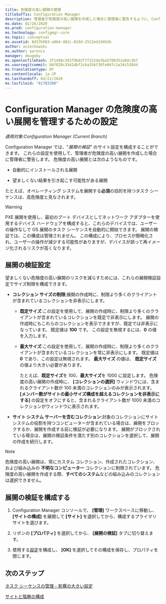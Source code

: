 ```yaml
---
title: 危険度の高い展開の管理
titleSuffix: Configuration Manager
description: 管理者が危険度の高い展開を作成した場合に管理者に警告するように、Configuration Manager で展開の検証のサイト設定を構成します。
ms.date: 02/26/2020
ms.prod: configuration-manager
ms.technology: configmgr-core
ms.topic: conceptual
ms.assetid: 8d37b983-a964-402c-819d-2512ed2d463b
author: aczechowski
ms.author: aaroncz
manager: dougeby
ms.openlocfilehash: 3f1498c383f9b02f7f322de3ba5708351e84c3b7
ms.sourcegitcommit: bbf820c35414bf2cba356f30fe047c1a34c5384d
ms.translationtype: HT
ms.contentlocale: ja-JP
ms.lasthandoff: 04/21/2020
ms.locfileid: "81703300"
---
```

# <a name="settings-to-manage-high-risk-deployments-for-configuration-manager"></a>Configuration Manager の危険度の高い展開を管理するための設定

*適用対象:Configuration Manager (Current Branch)*

Configuration Manager では、"*展開の検証*" のサイト設定を構成することができます。 これらの設定を使用して、管理者が危険度の高い展開を作成した場合に管理者に警告します。 危険度の高い展開とは次のようなものです。  

- 自動的にインストールされる展開  

- 望ましくない結果を引き起こす可能性がある展開  

たとえば、オペレーティング システムを展開する**必須**の目的を持つタスク シーケンスは、高危険度と見なされます。  

> [!WARNING]
> PXE 展開を使用し、最初のブート デバイスとしてネットワーク アダプターを使用するデバイス ハードウェアを構成すると、これらのデバイスでは、ユーザーの操作なしで OS 展開のタスク シーケンスを自動的に開始できます。 展開の検証では、この構成は管理されません。 この構成により、プロセスが簡略化され、ユーザーの操作が減少する可能性がありますが、デバイスが誤って再イメージ化されるリスクが高くなります。

## <a name="deployment-verification-settings"></a><a name="bkmk_settings"></a> 展開の検証設定

望ましくない危険度の高い展開のリスクを減らすためには、これらの展開検証設定でサイズ制限を構成できます。  

- **コレクション サイズの制限**:展開の作成時に、制限より多くのクライアントが含まれているコレクションを非表示にします。  

  - **既定サイズ**:この設定を使用して、展開の作成時に、制限より多くのクライアントが含まれているコレクションを既定で非表示にします。 展開の作成時にもこれらのコレクションを表示できますが、既定では非表示になっています。 既定値は **100** です。 この設定を無視するには、**0** の値を入力します。  

  - **最大サイズ**:この設定を使用して、展開の作成時に、制限より多くのクライアントが含まれているコレクションを常に非表示にします。 既定値は **0** であり、この設定は無視されます。 **最大サイズ** の値は、 **既定サイズ** の値より大きい必要があります。  

    たとえば、**既定サイズ**を 100、**最大サイズ**を 1000 に設定します。 危険度の高い展開の作成時に、 **[コレクションの選択]** ウィンドウには、含まれるクライアント数が 100 未満のコレクションのみが表示されます。 **[メンバー数がサイトの最小サイズ構成を超えるコレクションを非表示にする]** の設定をオフにすると、含まれるクライアント数が 1000 未満のコレクションがウィンドウに表示されます。  

- **サイト システム サーバーを含むコレクション**:対象のコレクションにサイト システムの役割を持つコンピューターが含まれている場合は、展開をブロックするか、展開を作成する前に検証が必要になります。 展開がブロックされている場合は、展開の検証条件を満たす別のコレクションを選択して、展開の作成を続行します。  

> [!NOTE]
> 危険度の高い展開は、常にカスタム コレクション、作成されたコレクション、および組み込みの **不明なコンピューター** コレクションに制限されています。 危険度の高い展開を作成する際、**すべてのシステム**などの組み込みのコレクションは選択できません。  

## <a name="configure-deployment-verification"></a>展開の検証を構成する

1. Configuration Manager コンソールで、 **[管理]** ワークスペースに移動し、 **[サイトの構成]** を展開して **[サイト]** を選択してから、構成するプライマリ サイトを選びます。

2. リボンの **[プロパティ]** を選択してから、 **[展開の検証]** タブに切り替えます。

3. 使用する[設定](#bkmk_settings)を構成し、 **[OK]** を選択してその構成を保存し、プロパティを閉じます。

## <a name="next-steps"></a>次のステップ

[タスク シーケンスの管理 - 影響の大きい設定](../../../osd/deploy-use/manage-task-sequences-to-automate-tasks.md#high-impact-settings)

[サイトと階層の構成](../deploy/configure/configure-sites-and-hierarchies.md)
